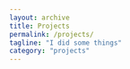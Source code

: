 ```yaml
---
layout: archive
title: Projects
permalink: /projects/
tagline: "I did some things"
category: "projects"
---
```

